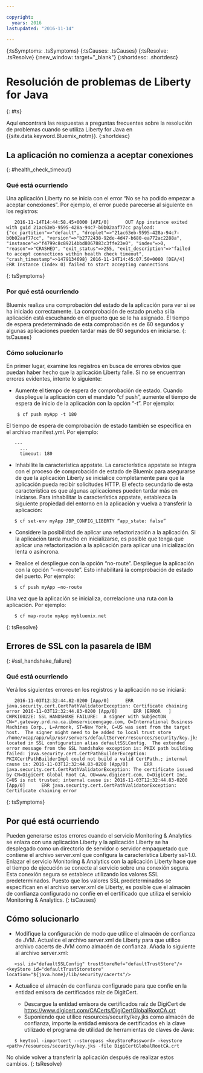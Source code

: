 ```yaml
---

copyright:
  years: 2016
lastupdated: "2016-11-14"

---
```


{:tsSymptoms: .tsSymptoms}
{:tsCauses: .tsCauses}
{:tsResolve: .tsResolve}
{:new_window: target="_blank"}
{:shortdesc: .shortdesc}

# Resolución de problemas de Liberty for Java
{: #ts}


Aquí encontrará las respuestas a preguntas frecuentes sobre la resolución de problemas cuando se utiliza Liberty for Java en {{site.data.keyword.Bluemix_notm}}.
{:shortdesc}

## La aplicación no comienza a aceptar conexiones
{: #health_check_timeout}

### Qué está ocurriendo

Una aplicación Liberty no se inicia con el error “No se ha podido empezar a aceptar conexiones”. Por ejemplo, el error puede parecerse al siguiente en los registros: 

```
   2016-11-14T14:44:58.45+0000 [API/0]      OUT App instance exited with guid 21ac63eb-9595-428a-94c7-b0b02aaf77cc payload: {"cc_partition"=>"default", "droplet"=>"21ac63eb-9595-428a-94c7-b0b02aaf77cc", "version"=>"b2772438-92de-4d47-b680-ea772ac2288a", "instance"=>"f4799c8c89214bbd8067883c3ffe23e0", "index"=>0, "reason"=>"CRASHED", "exit_status"=>255, "exit_description"=>"failed to accept connections within health check timeout", "crash_timestamp"=>1479134698} 2016-11-14T14:45:07.50+0000 [DEA/4]      ERR Instance (index 0) failed to start accepting connections
```

{: tsSymptoms}

### Por qué está ocurriendo

Bluemix realiza una comprobación del estado de la aplicación para ver si se ha iniciado correctamente. La comprobación de estado prueba si la aplicación está escuchando en el puerto que se le ha asignado. El tiempo de espera predeterminado de esta comprobación es de 60 segundos y algunas aplicaciones pueden tardar más de 60 segundos en iniciarse.
{: tsCauses}

### Cómo solucionarlo

En primer lugar, examine los registros en busca de errores obvios que puedan haber hecho que la aplicación Liberty falle. Si no se encuentran errores evidentes, intente lo siguiente:

* Aumente el tiempo de espera de comprobación de estado. Cuando despliegue la aplicación con el mandato “cf push”, aumente el tiempo de espera de inicio de la aplicación con la opción “-t”. Por ejemplo:

```
    $ cf push myApp -t 180
```

El tiempo de espera de comprobación de estado también se especifica en el archivo manifest.yml. Por ejemplo:

```
   ---
     ...
     timeout: 180
```

* Inhabilite la característica appstate. La característica appstate
se integra con el proceso de comprobación de estado de Bluemix para asegurarse de que la aplicación Liberty se inicialice
completamente para que la aplicación pueda recibir solicitudes HTTP. El efecto secundario de esta característica es que algunas aplicaciones pueden tardar más en iniciarse. Para inhabilitar la característica appstate, establezca la siguiente propiedad del entorno en la aplicación y vuelva a transferir la aplicación:

```
   $ cf set-env myApp JBP_CONFIG_LIBERTY “app_state: false”
```

* Considere la posibilidad de aplicar una refactorización a la aplicación. Si la aplicación tarda mucho en inicializarse, es posible que tenga que aplicar una refactorización a la aplicación para aplicar una inicialización lenta o asíncrona.

* Realice el despliegue con la opción “no-route”. Despliegue la aplicación con la opción “--no-route”. Esto inhabilitará la comprobación de estado del puerto. Por ejemplo:

```
   $ cf push myApp –no-route
```

Una vez que la aplicación se inicializa, correlacione una ruta con la aplicación. Por ejemplo:

```
   $ cf map-route myApp mybluemix.net
```

{: tsResolve}

## Errores de SSL con la pasarela de IBM
{: #ssl_handshake_failure}

### Qué está ocurriendo

Verá los siguientes errores en los registros y la aplicación no se iniciará: 

```
   2016-11-03T12:32:44.82-0200 [App/0]      ERR java.security.cert.CertPathValidatorException: Certificate chaining error 2016-11-03T12:32:44.83-0200 [App/0]      ERR [ERROR   ] CWPKI0022E: SSL HANDSHAKE FAILURE:  A signer with SubjectDN CN=*.gateway.prd.na.ca.ibmserviceengage.com, O=International Business Machines Corp., L=Armonk, ST=New York, C=US was sent from the target host.  The signer might need to be added to local trust store /home/vcap/app/wlp/usr/servers/defaultServer/resources/security/key.jks, located in SSL configuration alias defaultSSLConfig.  The extended error message from the SSL handshake exception is: PKIX path building failed: java.security.cert.CertPathBuilderException: PKIXCertPathBuilderImpl could not build a valid CertPath.; internal cause is: 2016-11-03T12:32:44.83-0200 [App/0]      ERR java.security.cert.CertPathValidatorException: The certificate issued by CN=DigiCert Global Root CA, OU=www.digicert.com, O=DigiCert Inc, C=US is not trusted; internal cause is: 2016-11-03T12:32:44.83-0200 [App/0]      ERR java.security.cert.CertPathValidatorException: Certificate chaining error
```
{: tsSymptoms}


## Por qué está ocurriendo

Pueden generarse estos errores cuando el servicio Monitoring & Analytics se enlaza con una aplicación Liberty y la aplicación Liberty se ha desplegado como un directorio de servidor o servidor empaquetado que contiene el archivo server.xml que configura la característica Liberty ssl-1.0. Enlazar el servicio Monitoring & Analytics con la aplicación Liberty hace que el tiempo de ejecución se conecte al servicio sobre una conexión segura. Esta conexión segura se establece utilizando los valores SSL predeterminados. Puesto que los valores SSL predeterminados se especifican en el archivo server.xml de Liberty, es posible que el almacén de confianza configurado no confíe en el certificado que utiliza el servicio Monitoring & Analytics.
{: tsCauses}

## Cómo solucionarlo

* Modifique la configuración de modo que utilice el almacén de confianza de JVM. Actualice el archivo server.xml de Liberty para que utilice archivo cacerts de JVM como almacén de confianza. Añada lo siguiente al archivo server.xml: 
```
   <ssl id="defaultSSLConfig" trustStoreRef="defaultTrustStore"/> <keyStore id="defaultTrustStoretore" location="${java.home}/lib/security/cacerts"/>
```

* Actualice el almacén de confianza configurado para que confíe en la entidad emisora de certificados raíz de DigitCert. 

  * Descargue la entidad emisora de certificados raíz de DigiCert de https://www.digicert.com/CACerts/DigiCertGlobalRootCA.crt
  * Suponiendo que utilice resources/security/key.jks como almacén de confianza, importe la entidad emisora de certificados eh la clave utilizado el programa de utilidad de herramientas de claves de Java: 

```
   $ keytool -importcert --storepass <keyStorePassword> -keystore <path>/resources/security/key.jks -file DigiCertGlobalRootCA.crt
```

No olvide volver a transferir la aplicación después de realizar estos cambios.
{: tsResolve}
